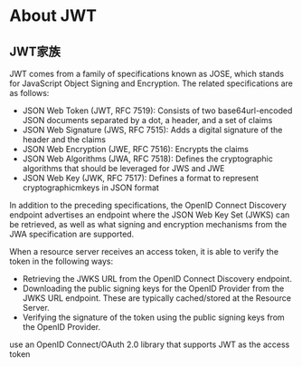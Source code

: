 # About JWT

## JWT家族
JWT comes from a family of specifications known as JOSE, which stands for JavaScript Object Signing and Encryption. The related specifications are as follows:
- JSON Web Token (JWT, RFC 7519): Consists of two base64url-encoded JSON
documents separated by a dot, a header, and a set of claims
- JSON Web Signature (JWS, RFC 7515): Adds a digital signature of the header and the claims
- JSON Web Encryption (JWE, RFC 7516): Encrypts the claims
- JSON Web Algorithms (JWA, RFC 7518): Defines the cryptographic algorithms
that should be leveraged for JWS and JWE
- JSON Web Key (JWK, RFC 7517): Defines a format to represent cryptographicmkeys in JSON format

In addition to the preceding specifications, the OpenID Connect Discovery endpoint
advertises an endpoint where the JSON Web Key Set (JWKS) can be retrieved, as well
as what signing and encryption mechanisms from the JWA specification are supported.

When a resource server receives an access token, it is able to verify the token in the following ways:
- Retrieving the JWKS URL from the OpenID Connect Discovery endpoint.
- Downloading the public signing keys for the OpenID Provider from the JWKS URL endpoint. These are typically cached/stored at the Resource Server.
- Verifying the signature of the token using the public signing keys from the OpenID Provider.

use an OpenID Connect/OAuth 2.0 library that supports
JWT as the access token

